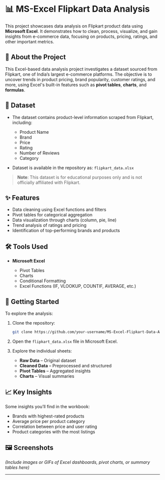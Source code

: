 # 📊 MS-Excel Flipkart Data Analysis

This project showcases data analysis on Flipkart product data using **Microsoft Excel**. It demonstrates how to clean, process, visualize, and gain insights from e-commerce data, focusing on products, pricing, ratings, and other important metrics.

## 📌 About the Project

This Excel-based data analysis project investigates a dataset sourced from Flipkart, one of India’s largest e-commerce platforms. The objective is to uncover trends in product pricing, brand popularity, customer ratings, and more, using Excel's built-in features such as **pivot tables**, **charts**, and **formulas**.


## 📁 Dataset

* The dataset contains product-level information scraped from Flipkart, including:

  * Product Name
  * Brand
  * Price
  * Rating
  * Number of Reviews
  * Category
* Dataset is available in the repository as: `flipkart_data.xlsx`

> **Note**: This dataset is for educational purposes only and is not officially affiliated with Flipkart.



## ✨ Features

* Data cleaning using Excel functions and filters
* Pivot tables for categorical aggregation
* Data visualization through charts (column, pie, line)
* Trend analysis of ratings and pricing
* Identification of top-performing brands and products



## 🛠 Tools Used

* **Microsoft Excel**

  * Pivot Tables
  * Charts
  * Conditional Formatting
  * Excel Functions (IF, VLOOKUP, COUNTIF, AVERAGE, etc.)



## 🚀 Getting Started

To explore the analysis:

1. Clone the repository:

   ```bash
   git clone https://github.com/your-username/MS-Excel-Flipkart-Data-Analysis.git
   ```
2. Open the `flipkart_data.xlsx` file in Microsoft Excel.
3. Explore the individual sheets:

   * **Raw Data** – Original dataset
   * **Cleaned Data** – Preprocessed and structured
   * **Pivot Tables** – Aggregated insights
   * **Charts** – Visual summaries



## 📈 Key Insights

Some insights you’ll find in the workbook:

* Brands with highest-rated products
* Average price per product category
* Correlation between price and user rating
* Product categories with the most listings



## 🖼 Screenshots

*(Include images or GIFs of Excel dashboards, pivot charts, or summary tables here)*

---

